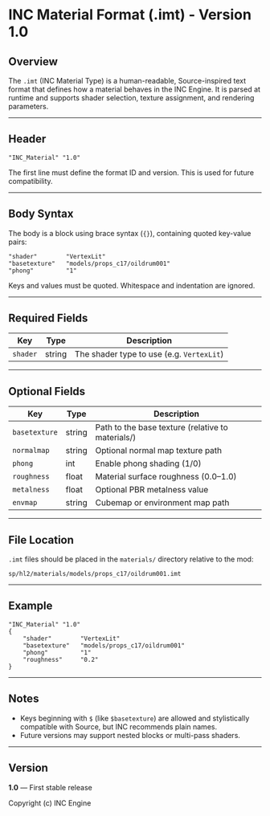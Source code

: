 # INC Material Format (.imt) - Version 1.0

## Overview

The `.imt` (INC Material Type) is a human-readable, Source-inspired text format that defines how a material behaves in the INC Engine. It is parsed at runtime and supports shader selection, texture assignment, and rendering parameters.

---

## Header

```text
"INC_Material" "1.0"
```

The first line must define the format ID and version. This is used for future compatibility.

---

## Body Syntax

The body is a block using brace syntax (`{}`), containing quoted key-value pairs:

```imt
"shader"        "VertexLit"
"basetexture"   "models/props_c17/oildrum001"
"phong"         "1"
```

Keys and values must be quoted. Whitespace and indentation are ignored.

---

## Required Fields

| Key      | Type   | Description                               |
| -------- | ------ | ----------------------------------------- |
| `shader` | string | The shader type to use (e.g. `VertexLit`) |

---

## Optional Fields

| Key           | Type   | Description                                       |
| ------------- | ------ | ------------------------------------------------- |
| `basetexture` | string | Path to the base texture (relative to materials/) |
| `normalmap`   | string | Optional normal map texture path                  |
| `phong`       | int    | Enable phong shading (1/0)                        |
| `roughness`   | float  | Material surface roughness (0.0–1.0)              |
| `metalness`   | float  | Optional PBR metalness value                      |
| `envmap`      | string | Cubemap or environment map path                   |

---

## File Location

`.imt` files should be placed in the `materials/` directory relative to the mod:

```
sp/hl2/materials/models/props_c17/oildrum001.imt
```

---

## Example

```imt
"INC_Material" "1.0"
{
    "shader"        "VertexLit"
    "basetexture"   "models/props_c17/oildrum001"
    "phong"         "1"
    "roughness"     "0.2"
}
```

---

## Notes

- Keys beginning with `$` (like `$basetexture`) are allowed and stylistically compatible with Source, but INC recommends plain names.
- Future versions may support nested blocks or multi-pass shaders.

---

## Version

**1.0** — First stable release

Copyright (c) INC Engine

